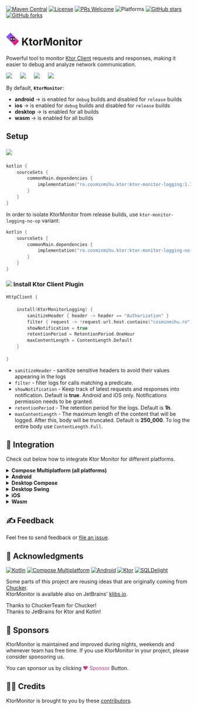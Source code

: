 [![Maven Central](https://img.shields.io/maven-central/v/ro.cosminmihu.ktor/ktor-monitor-logging?logo=apachemaven&label=Maven%20Central&link=https://search.maven.org/artifact/ro.cosminmihu.ktor/ktor-monitor-logging/)](https://search.maven.org/artifact/ro.cosminmihu.ktor/ktor-monitor-logging)
[![License](https://img.shields.io/github/license/CosminMihuMDC/KtorMonitor?label=License&logo=lintcode&logoColor=white&color=#3DA639)](https://github.com/CosminMihuMDC/KtorMonitor/blob/main/LICENSE)
[![PRs Welcome](https://img.shields.io/badge/PRs-welcome-F05032.svg?logo=git&logoColor=white)](http://makeapullrequest.com)
![Platforms](https://img.shields.io/badge/Platforms-Android%20+%20iOS%20+%20JVM%20+%20Wasm-brightgreen?logo=bambulab&logoColor=white&color=8d69e0)
[![GitHub stars](https://img.shields.io/github/stars/CosminMihuMDC/KtorMonitor)](https://github.com/CosminMihuMDC/KtorMonitor)
[![GitHub forks](https://img.shields.io/github/forks/CosminMihuMDC/KtorMonitor)](https://github.com/CosminMihuMDC/KtorMonitor/fork)

# <img src="./extra/ktor_ic_launcher.svg" width="35"/> KtorMonitor
Powerful tool to monitor [Ktor Client](https://ktor.io/) requests and responses, making it easier to debug and analyze network communication.

<img src="extra/readme/ktormonitor_android.gif" width="200"/>
&emsp;
<img src="extra/readme/ktomonitor_ios.gif" width="210"/>
&emsp;
<img src="extra/readme/ktormonitor_desktop.gif" width="430"/>
&emsp;
<img src="extra/readme/ktormonitor_wasm.gif" width="430"/>

By default, **```KtorMonitor```**:
- **android** -> is enabled for ```debug``` builds and disabled for ```release``` builds
- **ios** -> is enabled for ```debug``` builds and disabled for ```release``` builds
- **desktop** -> is enabled for all builds
- **wasm** -> is enabled for all builds

## Setup

### <img src="https://upload.wikimedia.org/wikipedia/commons/6/6b/Gradle_logo.svg" width="100"/>

```kotlin
kotlin {
    sourceSets {
        commonMain.dependencies {
            implementation("ro.cosminmihu.ktor:ktor-monitor-logging:1.7.1")
        }
    }
}
```

In order to isolate KtorMonitor from release builds, use `ktor-monitor-logging-no-op` variant:

```kotlin
kotlin {
    sourceSets {
        commonMain.dependencies {
            implementation("ro.cosminmihu.ktor:ktor-monitor-logging-no-op:1.7.1")
        }
    }
}
```

### <img src="https://resources.jetbrains.com/storage/products/company/brand/logos/Ktor_icon.png" width="30"/> Install Ktor Client Plugin

```kotlin
HttpClient {
	
    install(KtorMonitorLogging) {  
        sanitizeHeader { header -> header == "Authorization" }  
        filter { request -> !request.url.host.contains("cosminmihu.ro") }  
        showNotification = true  
        retentionPeriod = RetentionPeriod.OneHour
        maxContentLength = ContentLength.Default
    }
    
}
```

- ```sanitizeHeader``` - sanitize sensitive headers to avoid their values appearing in the logs
- ```filter``` - filter logs for calls matching a predicate.
- ```showNotification``` - Keep track of latest requests and responses into notification. Default is **true**. Android and iOS only. Notifications permission needs to be granted.
- ```retentionPeriod``` - The retention period for the logs. Default is **1h**.
- ```maxContentLength``` - The maximum length of the content that will be logged. After this, body will be truncated. Default is **250_000**. To log the entire body use ```ContentLength.Full```.

## 🧩 Integration

Check out below how to integrate Ktor Monitor for different platforms.

<details>
<summary><b>Compose Multiplatform (all platforms)</b></summary>

* Use ```KtorMonitor``` Composable

```kotlin
@Composable
fun Composable() {
    KtorMonitor()
}
```
</details>

<details>
<summary><b>Android</b></summary>

- If ```showNotifcation = true``` and **android.permission.POST_NOTIFICATIONS** is granted, the library will display a notification showing a summary of ongoing KTOR activity. Tapping on the notification launches the full ```KtorMonitor```.
- Apps can optionally use the ```KtorMonitor()``` Composable directly into own Composable code.
</details>

<details>
<summary><b>Desktop Compose</b></summary>

* Use ```KtorMonitorWindow``` Composable

```kotlin
fun main() = application {

    var showKtorMonitor by rememberSaveable { mutableStateOf(false) }
    KtorMonitorWindow(
        onCloseRequest = { showKtorMonitor = false },
        show = showKtorMonitor
    )

}
```

* Use ```KtorMonitorWindow``` Composable with ```KtorMonitorMenuItem```

```kotlin
fun main() = application {

    var showKtorMonitor by rememberSaveable { mutableStateOf(false) }
    Tray(
        icon = painterResource(Res.drawable.ic_launcher),
        menu = {
            KtorMonitorMenuItem { showKtorMonitor = true }
        }
    )

    KtorMonitorWindow(
        show = showKtorMonitor,
        onCloseRequest = { showKtorMonitor = false }
    )

}
```
</details>

<details>
<summary><b>Desktop Swing</b></summary>

* Use ```KtorMonitorPanel``` Swing Panel

```kotlin
fun main() = application {

    SwingUtilities.invokeLater {
        val frame = JFrame()
        frame.add(KtorMonitorPanel, BorderLayout.CENTER)
        frame.isVisible = true
    }

}
```
</details>

<details>
<summary><b>iOS</b></summary>

* If ```showNotifcation = true``` and notification permission is granted, the library will display a notification showing a summary of ongoing KTOR activity.

* Use ```KtorMonitorViewController```

```kotlin
fun MainViewController() = KtorMonitorViewController()
```

```swift
struct KtorMonitorView: UIViewControllerRepresentable {
    func makeUIViewController(context: Context) -> UIViewController {
        MainViewControllerKt.MainViewController()
    }

    func updateUIViewController(_ uiViewController: UIViewController, context: Context) {}
}

struct ContentView: View {
    var body: some View {
        KtorMonitorView()
                .ignoresSafeArea()
    }
}
```
</details>

<details>
<summary><b>Wasm</b></summary>

```kotlin
kotlin {
    sourceSets {
        wasmJsMain.dependencies {
            implementation(devNpm("copy-webpack-plugin", "9.1.0"))
        }
    }
}
```

```javascript
// {project}/webpack.config.d/sqljs.js
config.resolve = {
    fallback: {
        fs: false,
        path: false,
        crypto: false,
    }
};

const CopyWebpackPlugin = require('copy-webpack-plugin');
config.plugins.push(
    new CopyWebpackPlugin({
        patterns: [
            '../../node_modules/sql.js/dist/sql-wasm.wasm'
        ]
    })
);
```

```kotlin
ComposeViewport(document.body!!) {
    App()
}
```
</details>

## ✍️ Feedback

Feel free to send feedback or [file an issue](https://github.com/CosminMihuMDC/KtorMonitor/issues/new).

## 🙌 Acknowledgments

[![Kotlin](https://img.shields.io/badge/2.1.20-white?logo=kotlin&logoColor=white&color=7F52FF)](http://kotlinlang.org)
[![Compose Multiplatform](https://img.shields.io/badge/1.8.0-white?logo=jetpackcompose&logoColor=white&color=4284F3)](https://www.jetbrains.com/lp/compose-multiplatform)
[![Android](https://img.shields.io/badge/Android%2016-white?logo=android&logoColor=white&color=34A853)](https://developer.android.com/about/versions/15)
[![Ktor](https://img.shields.io/badge/3.1.3-white?logo=ktor&logoColor=white&color=087CFA)](https://ktor.io)
[![SQLDelight](https://img.shields.io/badge/2.1.0-white?logo=sqlite&logoColor=white&color=003B57)](https://sqldelight.github.io/sqldelight)

Some parts of this project are reusing ideas that are originally coming from [Chucker](https://github.com/ChuckerTeam/chucker).
<br>
KtorMonitor is available also on JetBrains' [klibs.io](https://klibs.io/project/CosminMihuMDC/KtorMonitor).

Thanks to ChuckerTeam for Chucker!
<br>
Thanks to JetBrains for Ktor and Kotlin!

## 💸 Sponsors
KtorMonitor is maintained and improved during nights, weekends and whenever team has free time. If you use KtorMonitor in your project, please consider sponsoring us.

You can sponsor us by clicking <span style="color:#bf3989">♥ Sponsor</span> Button.

## 🙏🏻 Credits

KtorMonitor is brought to you by these [contributors](https://github.com/CosminMihuMDC/KtorMonitor/graphs/contributors).
